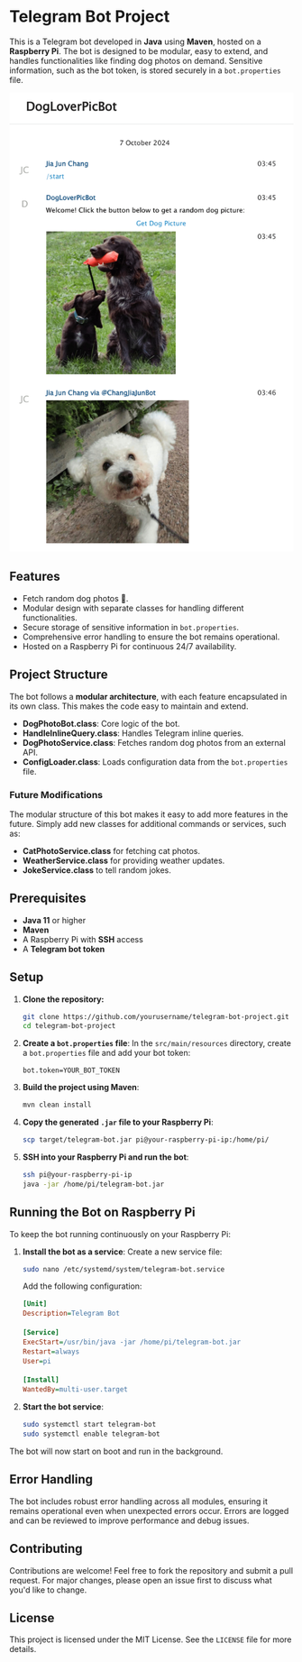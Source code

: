 # Telegram Bot Project

This is a Telegram bot developed in **Java** using **Maven**, hosted on a **Raspberry Pi**. The bot is designed to be modular, easy to extend, and handles functionalities like finding dog photos on demand. Sensitive information, such as the bot token, is stored securely in a `bot.properties` file.

![Example](docs/chat_history.png)


## Features

- Fetch random dog photos 🐶.
- Modular design with separate classes for handling different functionalities.
- Secure storage of sensitive information in `bot.properties`.
- Comprehensive error handling to ensure the bot remains operational.
- Hosted on a Raspberry Pi for continuous 24/7 availability.

## Project Structure

The bot follows a **modular architecture**, with each feature encapsulated in its own class. This makes the code easy to maintain and extend.

- **DogPhotoBot.class**: Core logic of the bot.
- **HandleInlineQuery.class**: Handles Telegram inline queries.
- **DogPhotoService.class**: Fetches random dog photos from an external API.
- **ConfigLoader.class**: Loads configuration data from the `bot.properties` file.

### Future Modifications

The modular structure of this bot makes it easy to add more features in the future. Simply add new classes for additional commands or services, such as:

- **CatPhotoService.class** for fetching cat photos.
- **WeatherService.class** for providing weather updates.
- **JokeService.class** to tell random jokes.

## Prerequisites

- **Java 11** or higher
- **Maven**
- A Raspberry Pi with **SSH** access
- A **Telegram bot token**

## Setup

1. **Clone the repository:**
    ```sh
    git clone https://github.com/yourusername/telegram-bot-project.git
    cd telegram-bot-project
    ```

2. **Create a `bot.properties` file**:
    In the `src/main/resources` directory, create a `bot.properties` file and add your bot token:
    ```properties
    bot.token=YOUR_BOT_TOKEN
    ```

3. **Build the project using Maven**:
    ```sh
    mvn clean install
    ```

4. **Copy the generated `.jar` file to your Raspberry Pi**:
    ```sh
    scp target/telegram-bot.jar pi@your-raspberry-pi-ip:/home/pi/
    ```

5. **SSH into your Raspberry Pi and run the bot**:
    ```sh
    ssh pi@your-raspberry-pi-ip
    java -jar /home/pi/telegram-bot.jar
    ```

## Running the Bot on Raspberry Pi

To keep the bot running continuously on your Raspberry Pi:

1. **Install the bot as a service**:
    Create a new service file:
    ```sh
    sudo nano /etc/systemd/system/telegram-bot.service
    ```
    Add the following configuration:
    ```ini
    [Unit]
    Description=Telegram Bot

    [Service]
    ExecStart=/usr/bin/java -jar /home/pi/telegram-bot.jar
    Restart=always
    User=pi

    [Install]
    WantedBy=multi-user.target
    ```

2. **Start the bot service**:
    ```sh
    sudo systemctl start telegram-bot
    sudo systemctl enable telegram-bot
    ```

The bot will now start on boot and run in the background.

## Error Handling

The bot includes robust error handling across all modules, ensuring it remains operational even when unexpected errors occur. Errors are logged and can be reviewed to improve performance and debug issues.

## Contributing

Contributions are welcome! Feel free to fork the repository and submit a pull request. For major changes, please open an issue first to discuss what you'd like to change.

## License

This project is licensed under the MIT License. See the `LICENSE` file for more details.
